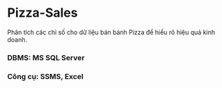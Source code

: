 # Pizza-Sales
Phân tích các chỉ số cho dữ liệu bán bánh Pizza để hiểu rõ hiệu quả kinh doanh.
### DBMS: MS SQL Server
### Công cụ: SSMS, Excel

